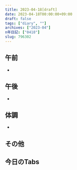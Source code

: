 ```yaml
---
title: 2023-04-18[draft]
date: 2023-04-18T00:00:00+09:00
draft: false
tags: ["diary", ""]
archives: ["2023-04"]
n年日記: ["0418"]
slug: 796302
---
```

## 午前
- 
## 午後
- 
## 体調
- 
## その他
## 今日のTabs
